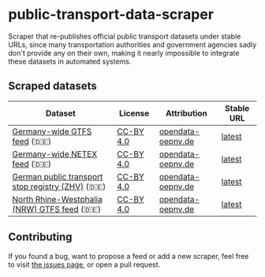 # public-transport-data-scraper

Scraper that re-publishes official public transport datasets under stable URLs, since many transportation authorities and government agencies sadly don't provide any on their own, making it nearly impossible to integrate these datasets in automated systems.

## Scraped datasets

Dataset | License | Attribution | Stable URL
------- | ------- | ----------- | ----------
[Germany-wide GTFS feed](https://www.opendata-oepnv.de/ht/de/organisation/delfi/startseite?tx_vrrkit_view%5Bdataset_name%5D=deutschlandweite-sollfahrplandaten-gtfs&tx_vrrkit_view%5Baction%5D=details&tx_vrrkit_view%5Bcontroller%5D=View) (🇩🇪) | [CC-BY 4.0](https://creativecommons.org/licenses/by/4.0/deed.de) | [opendata-oepnv.de](https://www.opendata-oepnv.de) | [latest](https://scraped.data.public-transport.earth/de/gtfs.zip)
[Germany-wide NETEX feed](https://www.opendata-oepnv.de/ht/de/organisation/delfi/startseite?tx_vrrkit_view%5Bdataset_name%5D=deutschlandweite-sollfahrplandaten&tx_vrrkit_view%5Baction%5D=details&tx_vrrkit_view%5Bcontroller%5D=View) (🇩🇪) | [CC-BY 4.0](https://creativecommons.org/licenses/by/4.0/deed.de) | [opendata-oepnv.de](https://www.opendata-oepnv.de) | [latest](https://scraped.data.public-transport.earth/de/netex.zip)
[German public transport stop registry (ZHV)](https://www.opendata-oepnv.de/ht/de/organisation/delfi/startseite?tx_vrrkit_view%5Bdataset_name%5D=deutschlandweite-haltestellendaten&tx_vrrkit_view%5Baction%5D=details&tx_vrrkit_view%5Bcontroller%5D=View) (🇩🇪) | [CC-BY 4.0](https://creativecommons.org/licenses/by/4.0/deed.de) | [opendata-oepnv.de](https://www.opendata-oepnv.de) | [latest](https://scraped.data.public-transport.earth/de/zhv.zip)
[North Rhine-Westphalia (NRW) GTFS feed](https://www.opendata-oepnv.de/ht/de/organisation/bundeslaender/nrw/startseite?tx_vrrkit_view[dataset_name]=soll-fahrplandaten-nrw&tx_vrrkit_view[action]=details&tx_vrrkit_view[controller]=View) (🇩🇪) | [CC-BY 4.0](https://creativecommons.org/licenses/by/4.0/deed.de) | [opendata-oepnv.de](https://www.opendata-oepnv.de) | [latest](https://scraped.data.public-transport.earth/de/nrw-gtfs.zip)

## Contributing

If you found a bug, want to propose a feed or add a new scraper, feel free to visit [the issues page](https://github.com/juliuste/public-transport-data-scraper/issues), or open a pull request.
